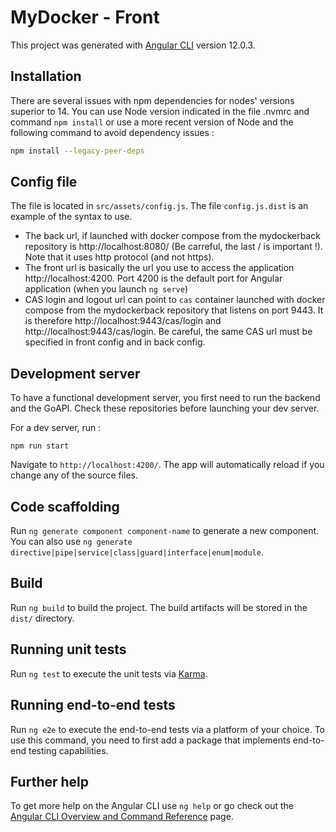 # MyDocker - Front

This project was generated with [Angular CLI](https://github.com/angular/angular-cli) version 12.0.3.

## Installation

There are several issues with npm dependencies for nodes' versions superior to 14. You can use Node version indicated in the file .nvmrc and command `npm install` or use a more recent version of Node and the following command to avoid dependency issues :

```bash
npm install --legacy-peer-deps
```

## Config file

The file is located in `src/assets/config.js`. The file `config.js.dist` is an example of the syntax to use.
- The back url, if launched with docker compose from the mydockerback repository is http://localhost:8080/ (Be carreful, the last / is important !). Note that it uses http protocol (and not https).
- The front url is basically the url you use to access the application http://localhost:4200. Port 4200 is the default port for Angular application (when you launch `ng serve`)
- CAS login and logout url can point to `cas` container launched with docker compose from the mydockerback repository that listens on port 9443. It is therefore http://localhost:9443/cas/login and http://localhost:9443/cas/login. Be careful, the same CAS url must be specified in front config and in back config.

## Development server

To have a functional development server, you first need to run the backend and the GoAPI. Check these repositories before launching your dev server.

For a dev server, run : 
```
npm run start
```
Navigate to `http://localhost:4200/`. The app will automatically reload if you change any of the source files.

## Code scaffolding

Run `ng generate component component-name` to generate a new component. You can also use `ng generate directive|pipe|service|class|guard|interface|enum|module`.

## Build

Run `ng build` to build the project. The build artifacts will be stored in the `dist/` directory.

## Running unit tests

Run `ng test` to execute the unit tests via [Karma](https://karma-runner.github.io).

## Running end-to-end tests

Run `ng e2e` to execute the end-to-end tests via a platform of your choice. To use this command, you need to first add a package that implements end-to-end testing capabilities.

## Further help

To get more help on the Angular CLI use `ng help` or go check out the [Angular CLI Overview and Command Reference](https://angular.io/cli) page.
